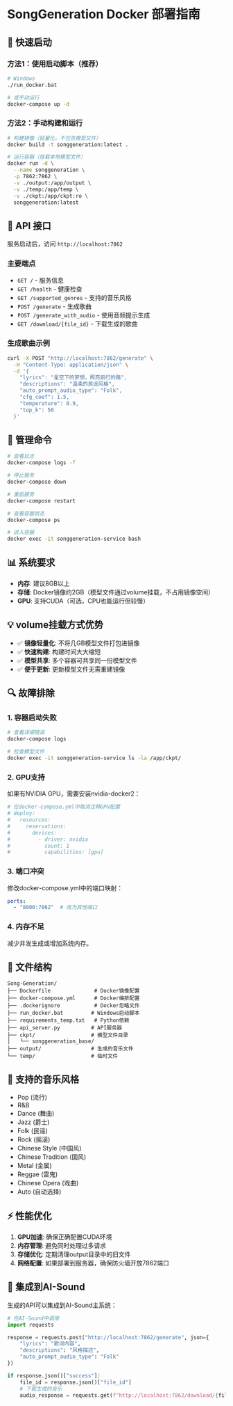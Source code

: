 # SongGeneration Docker 部署指南

## 🚀 快速启动

### 方法1：使用启动脚本（推荐）
```bash
# Windows
./run_docker.bat

# 或手动运行
docker-compose up -d
```

### 方法2：手动构建和运行
```bash
# 构建镜像（轻量化，不包含模型文件）
docker build -t songgeneration:latest .

# 运行容器（挂载本地模型文件）
docker run -d \
  --name songgeneration \
  -p 7862:7862 \
  -v ./output:/app/output \
  -v ./temp:/app/temp \
  -v ./ckpt:/app/ckpt:ro \
  songgeneration:latest
```

## 📝 API 接口

服务启动后，访问 `http://localhost:7862`

### 主要端点
- `GET /` - 服务信息
- `GET /health` - 健康检查
- `GET /supported_genres` - 支持的音乐风格
- `POST /generate` - 生成歌曲
- `POST /generate_with_audio` - 使用音频提示生成
- `GET /download/{file_id}` - 下载生成的歌曲

### 生成歌曲示例
```bash
curl -X POST "http://localhost:7862/generate" \
  -H "Content-Type: application/json" \
  -d '{
    "lyrics": "星空下的梦想，照亮前行的路",
    "descriptions": "温柔的民谣风格",
    "auto_prompt_audio_type": "Folk",
    "cfg_coef": 1.5,
    "temperature": 0.9,
    "top_k": 50
  }'
```

## 🔧 管理命令

```bash
# 查看日志
docker-compose logs -f

# 停止服务
docker-compose down

# 重启服务
docker-compose restart

# 查看容器状态
docker-compose ps

# 进入容器
docker exec -it songgeneration-service bash
```

## 📊 系统要求

- **内存**: 建议8GB以上
- **存储**: Docker镜像约2GB（模型文件通过volume挂载，不占用镜像空间）
- **GPU**: 支持CUDA（可选，CPU也能运行但较慢）

## 💡 volume挂载方式优势

- ✅ **镜像轻量化**: 不将几GB模型文件打包进镜像
- ✅ **快速构建**: 构建时间大大缩短  
- ✅ **模型共享**: 多个容器可共享同一份模型文件
- ✅ **便于更新**: 更新模型文件无需重建镜像

## 🔍 故障排除

### 1. 容器启动失败
```bash
# 查看详细错误
docker-compose logs

# 检查模型文件
docker exec -it songgeneration-service ls -la /app/ckpt/
```

### 2. GPU支持
如果有NVIDIA GPU，需要安装nvidia-docker2：
```bash
# 在docker-compose.yml中取消注释GPU配置
# deploy:
#   resources:
#     reservations:
#       devices:
#         - driver: nvidia
#           count: 1
#           capabilities: [gpu]
```

### 3. 端口冲突
修改docker-compose.yml中的端口映射：
```yaml
ports:
  - "8000:7862"  # 改为其他端口
```

### 4. 内存不足
减少并发生成或增加系统内存。

## 📁 文件结构

```
Song-Generation/
├── Dockerfile              # Docker镜像配置
├── docker-compose.yml      # Docker编排配置
├── .dockerignore           # Docker忽略文件
├── run_docker.bat         # Windows启动脚本
├── requirements_temp.txt   # Python依赖
├── api_server.py          # API服务器
├── ckpt/                  # 模型文件目录
│   └── songgeneration_base/
├── output/                # 生成的音乐文件
└── temp/                  # 临时文件
```

## 🎵 支持的音乐风格

- Pop (流行)
- R&B  
- Dance (舞曲)
- Jazz (爵士)
- Folk (民谣)
- Rock (摇滚)
- Chinese Style (中国风)
- Chinese Tradition (国风)
- Metal (金属)
- Reggae (雷鬼)
- Chinese Opera (戏曲)
- Auto (自动选择)

## ⚡ 性能优化

1. **GPU加速**: 确保正确配置CUDA环境
2. **内存管理**: 避免同时处理过多请求
3. **存储优化**: 定期清理output目录中的旧文件
4. **网络配置**: 如果部署到服务器，确保防火墙开放7862端口

## 🔗 集成到AI-Sound

生成的API可以集成到AI-Sound主系统：
```python
# 在AI-Sound中调用
import requests

response = requests.post("http://localhost:7862/generate", json={
    "lyrics": "歌词内容",
    "descriptions": "风格描述",
    "auto_prompt_audio_type": "Folk"
})

if response.json()["success"]:
    file_id = response.json()["file_id"]
    # 下载生成的音乐
    audio_response = requests.get(f"http://localhost:7862/download/{file_id}")
``` 